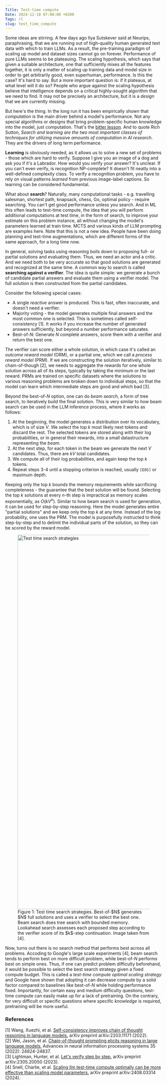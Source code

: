 ```yaml
---
Title: Test-time compute
Date: 2024-12-18 07:00:00 +0200
Tags: rl
slug: test_time_compute
---
```


Some ideas are stirring. A few days ago Ilya Sutskever said at Neurips, paraphrasing, that we are running out of high-quality human generated text data with which to train LLMs. As a result, the pre-training paradigm of scaling up model and dataset sizes cannot go on forever. Performance of pure LLMs seems to be plateauing. The scaling hypothesis, which says that given a suitable architecture, one that sufficiently mixes all the features together, it is only a matter of scaling up training data and model size in order to get arbitrarily good, even superhuman, performance. Is this the case? It's hard to say. But a more important question is: if it plateaus, at what level will it do so? People who argue against the scaling hypothesis believe that intelligence depends on a critical highly-sought algorithm that we need to find. It may not be precisely an architecture, but it is a *design* that we are currently missing.

But here's the thing. In the long run it has been empirically shown that *computation* is the main driver behind a model's performance. Not any special algorithms or designs that bring problem-specific human knowledge into the model, just computation. That's the [bitter lesson](http://www.incompleteideas.net/IncIdeas/BitterLesson.html). And to quote Rich Sutton, *Search and learning are the two most important classes of techniques for utilizing massive amounts of computation in AI research*. They are the drivers of long term performance.

**Learning** is obviously needed, as it allows us to solve a new set of problems - those which are hard to verify. Suppose I give you an image of a dog and ask you if it's a Labrador. How would you verify your answer? It's unclear. If you can't even verify, is recognition NP-complete? It doesn't fit neatly into a well-defined complexity class. To verify a recognition problem, you have to rely on visual patterns *learned* from previous image-label captions. So learning can be considered fundamental.

What about **search**? Naturally, many computational tasks - e.g. travelling salesman, shortest path, knapsack, chess, Go, optimal policy - require searching. You can't get good performance unless you search. And in ML this often leads to test-time compute, the idea that you will perform additional computations at test time, in the form of search, to improve your estimate on this problem instance, all without changing the model's parameters learned at train time. MCTS and various kinds of LLM prompting are examples here. Note that this is not a new idea. People have been doing planning and test-time augmentations, which are different forms of the same approach, for a long time now.

In general, solving tasks using reasoning boils down to proposing full- or partial solutions and evaluating them. Thus, we need an actor and a critic. And we need both to be very accurate so that good solutions are generated and recognized at the same time. A common way to search is called **searching against a verifier**. The idea is quite simple: we generate a bunch of candidate partial answers and evaluate them using a verifier model. The full solution is then constructed from the partial candidates.

Consider the following special cases:

- A single *reactive* answer is produced. This is fast, often inaccurate, and doesn't need a verifier.
- Majority voting - the model generates multiple final answers and the most common one is selected. This is sometimes called self-consistency [1]. It works if you increase the number of generated answers sufficiently, but beyond a number performance saturates.
- Best-of-$N$: Generate $N$ complete answers, score them with a verifier and return the best one.

The verifier can score either a whole solution, in which case it's called an *outcome reward model* (ORM), or a partial one, which we call a *process reward model* (PRM). If we are constructing the solution iteratively, similar to chain-of-though [2], we needs to aggregate the rewards for one whole solution across all of its steps, typically by taking the minimum or the last reward. PRMs are trained on specific datasets where the solutions to various reasoning problems are broken down to individual steps, so that the model can learn which intermediate steps are good and which bad [3].

Beyond the best-of-$N$ option, one can do *beam search*, a form of tree search, to iteratively build the final solution. This is very similar to how beam search can be used in the LLM inference process, where it works as follows:

1. At the beginning, the model generates a distribution over its vocabulary, which is of size $V$. We select the top $k$ most likely next tokens and discard the rest. The selected tokens are stored along with their log probabilities, or in general their rewards, into a small datastructure representing the *beam*.
3. At the next step, for each token in the beam we generate the next $V$ candidates. Thus, there are $kV$ total candidates.
4. We compute all of their log probabilities, and again keep the top $k$ tokens.
5. Repeat steps 3-4 until a stopping criterion is reached, usually `[EOS]` or maximum depth.

Keeping only the top $k$ bounds the memory requirements while sacrificing completeness - the guarantee that the best solution will be found. Selecting the top $k$ solutions at every $n$-th step is impractical as memory scales exponentially, as $O(kV^n)$. Similar to how beam search is used for generation, it can be used for step-by-step reasoning. Here the model generates entire "partial solutions" and we keep only the top $k$ at any time. Instead of the log probability, one uses the PRM. The model is purposefully instructed to think step-by-step and to delimit the individual parts of the solution, so they can be scored by the reward model.

<figure>
    <img class='big_img' src="/images/test_time_search_strategies.png" alt="Test time search strategies" width="1200">
    <figcaption> Figure 1: Test time search strategies. Best-of-$N$ generates $N$ full solutions and uses a verifier to select the best one. Beam search does tree search with bounded memory. Lookahead search assesses each proposed step according to the verifier score of its $k$-step continuation. Image taken from [4].</figcaption>
</figure>

Now, turns out there is no search method that performs best across all problems. Accoding to Google's large scale experiments [4], beam search tends to perform best on more difficult problem, while best-of-$N$ performs best on simple ones. Thus, if one can predict problem difficulty beforehand, it would be possible to select the best search strategy given a fixed compute budget. This is called а *test-time compute optimal scaling strategy* and Google have shown that adopting it can decrease compute by a solid factor compared to baselines like best-of-$N$ while holding performance fixed. Importantly, for certain easy and medium difficulty questions, test-time compute can easily make up for a lack of pretraining. On the contrary, for very difficult or specific questions where specific *knowledge* is required, pretraining will be more useful.

### References
[1] Wang, Xuezhi, et al. [Self-consistency improves chain of thought reasoning in language models.](https://arxiv.org/abs/2203.11171) arXiv preprint arXiv:2203.11171 (2022).   
[2] Wei, Jason, et al. [Chain-of-thought prompting elicits reasoning in large language models.](https://proceedings.neurips.cc/paper_files/paper/2022/hash/9d5609613524ecf4f15af0f7b31abca4-Abstract-Conference.html) Advances in neural information processing systems 35 (2022): 24824-24837.   
[3] Lightman, Hunter, et al. [Let's verify step by step.](https://arxiv.org/abs/2305.20050) arXiv preprint arXiv:2305.20050 (2023).   
[4] Snell, Charlie, et al. [Scaling llm test-time compute optimally can be more effective than scaling model parameters.](https://arxiv.org/abs/2408.03314) arXiv preprint arXiv:2408.03314 (2024).   

